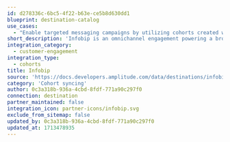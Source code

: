 ```yaml
---
id: d278336c-6bc5-4f22-b63e-ce5b8d630dd1
blueprint: destination-catalog
use_cases:
  - "Enable targeted messaging campaigns by utilizing cohorts created within Amplitude, leveraging Infobip's omnichannel engagement platform. With this integration, businesses can seamlessly sync cohorts from Amplitude to Infobip, allowing for personalized and effective communication strategies across various messaging channels."
short_description: 'Infobip is an omnichannel engagement powering a broad range of messaging channels, tools, and solutions for customer engagement, authentication, and security.'
integration_category:
  - customer-engagement
integration_type:
  - cohorts
title: Infobip
source: 'https://docs.developers.amplitude.com/data/destinations/infobip'
category: 'Cohort syncing'
author: 0c3a318b-936a-4cbd-8fdf-771a90c297f0
connection: destination
partner_maintained: false
integration_icon: partner-icons/infobip.svg
exclude_from_sitemap: false
updated_by: 0c3a318b-936a-4cbd-8fdf-771a90c297f0
updated_at: 1713478935
---
```

